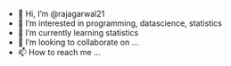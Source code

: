 - 👋 Hi, I’m @rajagarwal21
- 👀 I’m interested in programming, datascience, statistics
- 🌱 I’m currently learning statistics
- 💞️ I’m looking to collaborate on ...
- 📫 How to reach me ...

<!---
rajagarwal21/rajagarwal21 is a ✨ special ✨ repository because its `README.md` (this file) appears on your GitHub profile.
You can click the Preview link to take a look at your changes.
--->

